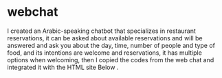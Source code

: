 # webchat
I created an Arabic-speaking chatbot that specializes in restaurant reservations, it can be asked about available reservations and will be answered and ask you about the day, time, number of people and type of food, and its intentions are welcome and reservations, it has multiple options when welcoming, then I copied the codes from the web chat and integrated it with the HTML site Below .
